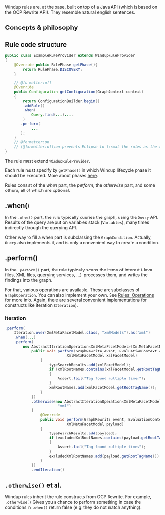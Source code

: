 Windup rules are, at the base, built on top of a Java API (which is based on the OCP Rewrite API).
They resemble natural english sentences.

## Concepts & philosophy



## Rule code structure

```java
public class ExampleRuleProvider extends WindupRuleProvider
{
    @Override public RulePhase getPhase(){
        return RulePhase.DISCOVERY;
    }

    // @formatter:off
    @Override
    public Configuration getConfiguration(GraphContext context)
    {
        return ConfigurationBuilder.begin()
        .addRule()
        .when(
            Query.find(...)....
        )
       .perform(
            ...
       );
    }
    // @formatter:on
    // (@formatter:off/on prevents Eclipse to format the rules as the results are not nice.)
}
```
The rule must extend `WindupRuleProvider`.

Each rule must specify by `getPhase()` in which Windup lifecycle phase it should be executed. More about phases [here](Rules:-Phases).

Rules consist of the _when_ part, the _perform_, the _otherwise_ part, and some others, all of which are optional.

## .when()
In the `.when()` part, the rule typically queries the graph, using the `Query` API.
Results of the query are put on variables stack (`Variables`), many times indirectly through the querying API.

Other way to fill a when part is subclassing the `GraphCondition`. Actually, `Query` also implements it, and is only a convenient way to create a condition.

## .perform()
In the `.perform()` part, the rule typically scans the items of interest (Java files, XML files, querying services, ...), processes them, and writes the findings into the graph.

For that, various operations are available. These are subclasses of `GraphOperation`.
You can also implement your own. See [Rules: Operations](Rules:-Operations) for more info.
Again, there are several convenient implementations for constructs like iteration (`Iteration`).

### Iteration
```java
.perform(
    Iteration.over(XmlMetaFacetModel.class, "xmlModels").as("xml")
    .when(...)
    .perform(
        new AbstractIterationOperation<XmlMetaFacetModel>(XmlMetaFacetModel.class, "xml"){
            public void perform(GraphRewrite event, EvaluationContext context,
                            XmlMetaFacetModel xmlFacetModel)
                {
                    typeSearchResults.add(xmlFacetModel);
                    if (xmlRootNames.contains(xmlFacetModel.getRootTagName()))
                    {
                        Assert.fail("Tag found multiple times");
                    }
                    xmlRootNames.add(xmlFacetModel.getRootTagName());
                }
            })
            .otherwise(new AbstractIterationOperation<XmlMetaFacetModel>(XmlMetaFacetModel.class,
                        "xml")
            {
                @Override
                public void perform(GraphRewrite event, EvaluationContext context,
                            XmlMetaFacetModel payload)
                {
                    typeSearchResults.add(payload);
                    if (excludedXmlRootNames.contains(payload.getRootTagName()))
                    {
                        Assert.fail("Tag found multiple times");
                    }
                    excludedXmlRootNames.add(payload.getRootTagName());
                }
            })
            .endIteration()
```


## `.otherwise()` et al.
Windup rules inherit the rule constructs from OCP Rewrite.
For example, `.otherwise()` Gives you a chance to perform something in case the conditions in `.when()` return false (e.g. they do not match anything).